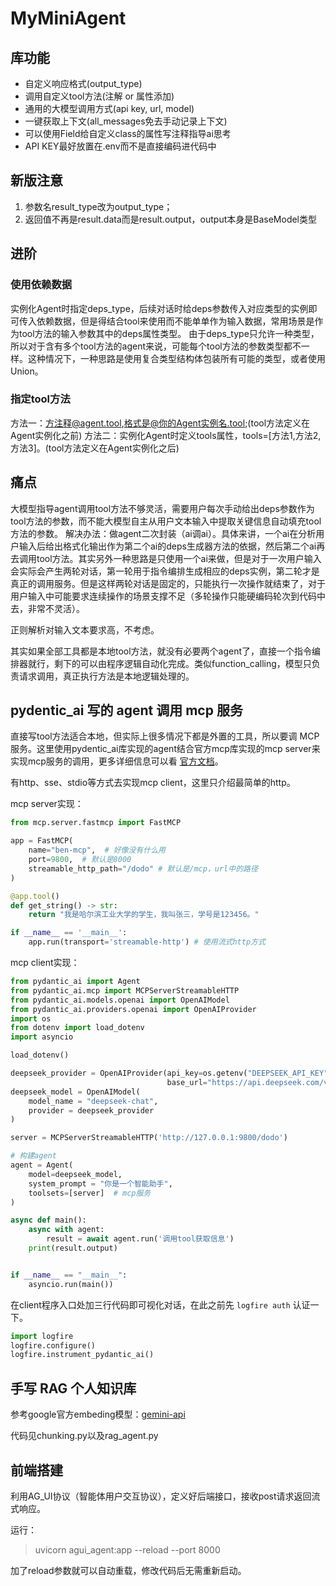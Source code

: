# MyMiniAgent

## 库功能

- 自定义响应格式(output_type)
- 调用自定义tool方法(注解 or 属性添加)
- 通用的大模型调用方式(api key, url, model)
- 一键获取上下文(all_messages免去手动记录上下文)
- 可以使用Field给自定义class的属性写注释指导ai思考
- API KEY最好放置在.env而不是直接编码进代码中

## 新版注意

1. 参数名result_type改为output_type；
2. 返回值不再是result.data而是result.output，output本身是BaseModel类型

## 进阶

### 使用依赖数据

实例化Agent时指定deps_type，后续对话时给deps参数传入对应类型的实例即可传入依赖数据，但是得结合tool来使用而不能单单作为输入数据，常用场景是作为tool方法的输入参数其中的deps属性类型。
由于deps_type只允许一种类型，所以对于含有多个tool方法的agent来说，可能每个tool方法的参数类型都不一样。这种情况下，一种思路是使用复合类型结构体包装所有可能的类型，或者使用Union。

### 指定tool方法

方法一：方注释@agent.tool,格式是@你的Agent实例名.tool;(tool方法定义在Agent实例化之前)
方法二：实例化Agent时定义tools属性，tools=[方法1,方法2,方法3]。(tool方法定义在Agent实例化之后)

## 痛点

大模型指导agent调用tool方法不够灵活，需要用户每次手动给出deps参数作为tool方法的参数，而不能大模型自主从用户文本输入中提取关键信息自动填充tool方法的参数。
解决办法：做agent二次封装（ai调ai）。具体来讲，一个ai在分析用户输入后给出格式化输出作为第二个ai的deps生成器方法的依据，然后第二个ai再去调用tool方法。其实另外一种思路是只使用一个ai来做，但是对于一次用户输入会实际会产生两轮对话，第一轮用于指令编排生成相应的deps实例，第二轮才是真正的调用服务。但是这样两轮对话是固定的，只能执行一次操作就结束了，对于用户输入中可能要求连续操作的场景支撑不足（多轮操作只能硬编码轮次到代码中去，非常不灵活）。

正则解析对输入文本要求高，不考虑。

其实如果全部工具都是本地tool方法，就没有必要两个agent了，直接一个指令编排器就行，剩下的可以由程序逻辑自动化完成。类似function_calling，模型只负责请求调用，真正执行方法是本地逻辑处理的。

## pydentic_ai 写的 agent 调用 mcp 服务

直接写tool方法适合本地，但实际上很多情况下都是外置的工具，所以要调 MCP 服务。这里使用pydentic_ai库实现的agent结合官方mcp库实现的mcp server来实现mcp服务的调用，更多详细信息可以看 [官方文档](https://ai.pydantic.dev/mcp/client/)。

有http、sse、stdio等方式去实现mcp client，这里只介绍最简单的http。

mcp server实现：

```python
from mcp.server.fastmcp import FastMCP

app = FastMCP(
    name="ben-mcp",  # 好像没有什么用
    port=9800,  # 默认是8000
    streamable_http_path="/dodo" # 默认是/mcp，url中的路径
)

@app.tool()
def get_string() -> str:
    return "我是哈尔滨工业大学的学生，我叫张三，学号是123456。"

if __name__ == '__main__':
    app.run(transport='streamable-http') # 使用流式http方式
```

mcp client实现：

```python
from pydantic_ai import Agent
from pydantic_ai.mcp import MCPServerStreamableHTTP
from pydantic_ai.models.openai import OpenAIModel
from pydantic_ai.providers.openai import OpenAIProvider
import os
from dotenv import load_dotenv
import asyncio

load_dotenv()

deepseek_provider = OpenAIProvider(api_key=os.getenv("DEEPSEEK_API_KEY"),
                                   base_url="https://api.deepseek.com/v1")
deepseek_model = OpenAIModel(
    model_name = "deepseek-chat",
    provider = deepseek_provider
)

server = MCPServerStreamableHTTP('http://127.0.0.1:9800/dodo')

# 构建agent
agent = Agent(
    model=deepseek_model,
    system_prompt = "你是一个智能助手",
    toolsets=[server]  # mcp服务
)  

async def main():
    async with agent:  
        result = await agent.run('调用tool获取信息')
    print(result.output)


if __name__ == "__main__":
    asyncio.run(main())
```

在client程序入口处加三行代码即可视化对话，在此之前先 `logfire auth` 认证一下。

```python
import logfire
logfire.configure()
logfire.instrument_pydantic_ai()
```

## 手写 RAG 个人知识库

参考google官方embeding模型：[gemini-api](https://ai.google.dev/gemini-api/docs/embeddings)

代码见chunking.py以及rag_agent.py

## 前端搭建

利用AG_UI协议（智能体用户交互协议），定义好后端接口，接收post请求返回流式响应。

运行：

>uvicorn agui_agent:app --reload --port 8000

加了reload参数就可以自动重载，修改代码后无需重新启动。
